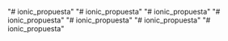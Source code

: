 "# ionic_propuesta" 
"# ionic_propuesta" 
"# ionic_propuesta" 
"# ionic_propuesta" 
"# ionic_propuesta" 
"# ionic_propuesta" 
"# ionic_propuesta" 
